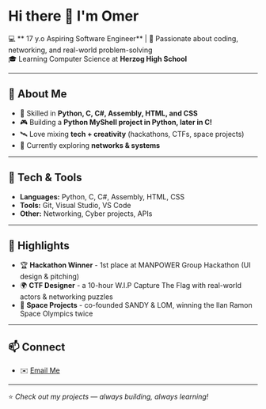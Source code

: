 # Hi there 👋 I'm Omer

💻 ** 17 y.o Aspiring Software Engineer** | 🚀 Passionate about coding, networking, and real-world problem-solving  
🎓 Learning Computer Science at **Herzog High School**

---

## 🌟 About Me
- 🔧 Skilled in **Python, C, C#, Assembly, HTML, and CSS**  
- 🎮 Building a **Python MyShell project in Python, later in C!**  
- 🛰️ Love mixing **tech + creativity** (hackathons, CTFs, space projects)  
- 🌱 Currently exploring **networks & systems**  

---

## 🔨 Tech & Tools
- **Languages:** Python, C, C#, Assembly, HTML, CSS  
- **Tools:** Git, Visual Studio, VS Code  
- **Other:** Networking, Cyber projects, APIs  

---

## 🚀 Highlights
- 🏆 **Hackathon Winner** - 1st place at MANPOWER Group Hackathon (UI design & pitching)  
- 🌍 **CTF Designer** - a 10-hour W.I.P Capture The Flag with real-world actors & networking puzzles  
- 📡 **Space Projects** - co-founded SANDY & LOM, winning the Ilan Ramon Space Olympics twice  

---

## 📫 Connect  
- ✉️ [Email Me](mailto:omer.d.business@gmail.com)

---

⭐️ *Check out my projects — always building, always learning!*
